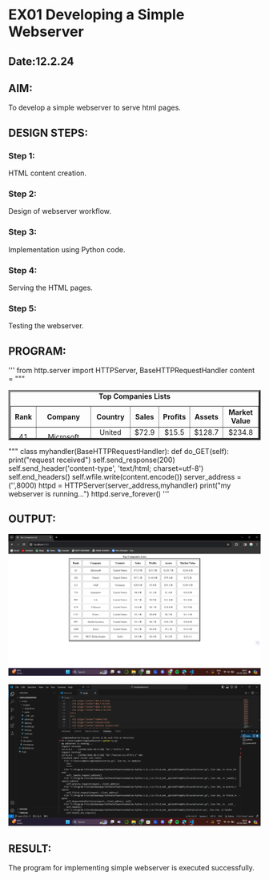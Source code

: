 # EX01 Developing a Simple Webserver
## Date:12.2.24

## AIM:
To develop a simple webserver to serve html pages.

## DESIGN STEPS:
### Step 1: 
HTML content creation.

### Step 2:
Design of webserver workflow.

### Step 3:
Implementation using Python code.

### Step 4:
Serving the HTML pages.

### Step 5:
Testing the webserver.

## PROGRAM:
'''
from http.server import HTTPServer, BaseHTTPRequestHandler
content = """
<html>
<head>
<title>
Top Companies List
</title>
</head>
<table align="center" border="4" cellspacing="5" cellpadding="10" height="100" width="800">
<caption align="center"><B>Top Companies Lists</B></caption>
<tr>
<th align="center">Rank</th>
<th align="center">Company</th>
<th align="center">Country</th>
<th align="center">Sales</th>
<th align="center">Profits</th>
<th align="center">Assets</th>
<th align="center">Market Value</th>
</tr>
<tr>
  <td align="center">41</td>
  <td align="center">Microsoft</td>
  <td align="center">United States</td>
  <td align="center">$72.9 B</td>
  <td align="center">$15.5 B</td>
  <td align="center">$128.7 B</td>
  <td align="center">$234.8 B</td>
</tr>
<tr>
  <td align="center">102</td>
  <td align="center">Oracle</td>
  <td align="center">United States</td>
  <td align="center">$37.1 B</td>
  <td align="center">$ 10.6 B</td>
  <td align="center">$79.4 B</td>
  <td align="center">$172 B</td>
</tr>
<tr>
  <td align="center">211</td>
  <td align="center">SAP</td>
  <td align="center">Germany</td>
  <td align="center">$20.9 B</td>
  <td align="center">$3.6 B</td>
  <td align="center">$35.5 B</td>
  <td align="center">$103.9 B</td>
</tr>
<tr>
  <td align="center">718</td>
  <td align="center">Symantee</td>
  <td align="center">United States</td>
  <td align="center">$6.8 B</td>
  <td align="center">$1.1 B</td>
  <td align="center">$1.4 B</td>
  <td align="center">$16.9 B</td>
</tr>
<tr>
  <td align="center">993</td>
  <td align="center">CA</td>
  <td align="center">United States</td>
  <td align="center">$4.7 B</td>
  <td align="center">$0.9 B</td>
  <td align="center">$11.6 B</td>
  <td align="center">$11.6 B</td>
</tr>
<tr>
  <td align="center">879</td>
  <td align="center">VMware</td>
  <td align="center">United States</td>
  <td align="center">$4.6 B</td>
  <td align="center">$0.7 B</td>
  <td align="center">$10.6 B</td>
  <td align="center">$35.9 B</td>
</tr>
<tr>
  <td align="center">1237</td>
  <td align="center">Fiserv</td>
  <td align="center">United States</td>
  <td align="center">$4.5 B</td>
  <td align="center">$0.6 B</td>
  <td align="center">$8.5 B</td>
  <td align="center">$11.4 B</td>
</tr>
<tr>
  <td align="center">995</td>
  <td align="center">Adobe Systems</td>
  <td align="center">United States</td>
  <td align="center">$4.4 B</td>
  <td align="center">$0.7 B</td>
  <td align="center">$10.2 B</td>
  <td align="center">$20.6 B</td>
</tr>
<tr>
  <td align="center">1099</td>
  <td align="center">Intuit</td>
  <td align="center">United States</td>
  <td align="center">$4.2 B</td>
  <td align="center">$0.8 B</td>
  <td align="center">$5.1 B</td>
  <td align="center">$19.4 B</td>
</tr>
<tr>
  <td align="center">1534</td>
  <td align="center">HCL Technologies</td>
  <td align="center">India</td>
  <td align="center">$3.8 B</td>
  <td align="center">$0.4 B</td>
  <td align="center">$3.2 B</td>
  <td align="center">$10.2 b</td>
</tr>
</table>
"""
class myhandler(BaseHTTPRequestHandler):
    def do_GET(self):
        print("request received")
        self.send_response(200)
        self.send_header('content-type', 'text/html; charset=utf-8')
        self.end_headers()
        self.wfile.write(content.encode())
server_address = ('',8000)
httpd = HTTPServer(server_address,myhandler)
print("my webserver is running...")
httpd.serve_forever()
'''

## OUTPUT:

![alt text](<Screenshot 2024-03-19 082742.png>)

![alt text](<Screenshot 2024-03-19 082934.png>)

## RESULT:
The program for implementing simple webserver is executed successfully.
